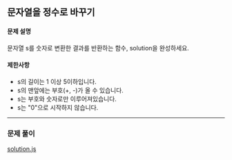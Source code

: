 ## 문자열을 정수로 바꾸기

#### 문제 설명
문자열 s를 숫자로 변환한 결과를 반환하는 함수, solution을 완성하세요.

#### 제한사항
  - s의 길이는 1 이상 5이하입니다.
  - s의 맨앞에는 부호(+, -)가 올 수 있습니다.
  - s는 부호와 숫자로만 이루어져있습니다.
  - s는 "0"으로 시작하지 않습니다.

***

### 문제 풀이

[solution.js](./solution.js)